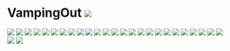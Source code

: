 # VampingOut ![](https://cdn.discordapp.com/attachments/860333357169508355/1055308064368103464/XlOJ8vM.gif)
![](https://i.imgur.com/jg7GNfZ.gif)
![](https://i.imgur.com/B1WKA4K.gif)
![](https://i.imgur.com/nvgK8Im.gif)
![](https://i.imgur.com/vjW02Hv.gif)
![](https://i.imgur.com/RHAcC8B.gif)
![](https://i.imgur.com/sQYim2j.gif)
![](https://i.imgur.com/EaYL4Gw.gif)
![](https://i.imgur.com/0lnaBu0.gif)
![](https://i.imgur.com/fVvwPff.png)
![](https://i.imgur.com/K8YzKT2.gif)
![](https://i.imgur.com/XSAF5Fe.png)
![](https://i.imgur.com/8D809rV.png)
![](https://i.imgur.com/SoAfof5.gif)
![](https://i.imgur.com/nSG6TJr.png)
![](https://64.media.tumblr.com/2255b4830abed444fc88f21b1b262edc/884eea48d188fc7b-24/s100x200/107402511a16b0ad9848910190c9e8bd6d77871c.pnj)
![](https://64.media.tumblr.com/12faa5cc3575055b0ce1437cdd01b539/8432757482b64a4e-78/s100x200/e0aa8ad3309dbdf6aee1bf0827878d6271da2a02.pnj)
![](https://y2k.neocities.org/stamps/tumblr_pdtswyY1sp1wpplaao6_250.jpg)
![](https://autism.crd.co/assets/images/gallery05/eb7d8893.jpg?v=f41caa56)
![](https://autism.crd.co/assets/images/gallery05/48152b25.gif?v=f41caa56)
![](https://autism.crd.co/assets/images/gallery05/12d0e126.png?v=f41caa56)
![](https://gallery.crd.co/assets/images/gallery11/d8a2e737.png?v=758f1f62)
![](https://mikejima.crd.co/assets/images/gallery05/bd6068bb.gif?v=16e7e82c)
![](https://mikejima.crd.co/assets/images/gallery14/dc590370.png?v=16e7e82c)
![](https://mikejima.crd.co/assets/images/gallery14/17c3deb5.png?v=16e7e82c)
![](https://i.imgur.com/TmOPsdz.gif)
![](https://i.imgur.com/vw3SpXg.gif)
![](https://i.imgur.com/gtSNvfO.gif)
